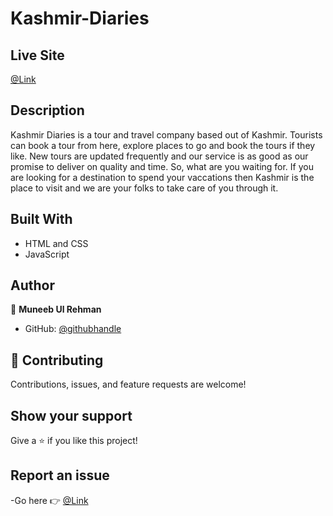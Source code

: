 # Kashmir-Diaries

## Live Site

[@Link](https://kashmir-diaries.netlify.app)

## Description

Kashmir Diaries is a tour and travel company based out of Kashmir. Tourists can book a tour from here, explore places to go and book the tours if they like. New tours are updated frequently and our service is as good as our promise to deliver on quality and time. So, what are you waiting for. If you are looking for a destination to spend your vaccations then Kashmir is the place to visit and we are your folks to take care of you through it.


## Built With

- HTML and CSS
- JavaScript


## Author

👤 **Muneeb Ul Rehman**

- GitHub: [@githubhandle](https://github.com/muneebulrehman)

## 🤝 Contributing

Contributions, issues, and feature requests are welcome!

## Show your support

Give a ⭐️ if you like this project!

## Report an issue

-Go here 👉 [@Link](https://github.com/muneebulrehman/Kashmir-diaries/issues)
